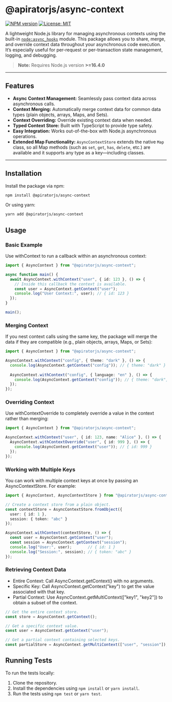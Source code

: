 # @apiratorjs/async-context

[![NPM version](https://img.shields.io/npm/v/@apiratorjs/async-context.svg)](https://www.npmjs.com/package/@apiratorjs/async-context)
[![License: MIT](https://img.shields.io/npm/l/@apiratorjs/async-context.svg)](https://github.com/apiratorjs/async-context/blob/main/LICENSE)

A lightweight Node.js library for managing asynchronous contexts using the built-in [`node:async_hooks`](https://nodejs.org/api/async_hooks.html) module. This package allows you to share, merge, and override context data throughout your asynchronous code execution. It’s especially useful for per-request or per-transaction state management, logging, and debugging.

> **Note:** Requires Node.js version **>=16.4.0**

---

## Features

- **Async Context Management:** Seamlessly pass context data across asynchronous calls.
- **Context Merging:** Automatically merge context data for common data types (plain objects, arrays, Maps, and Sets).
- **Context Overriding:** Override existing context data when needed.
- **Typed Context Store:** Built with TypeScript to provide type safety.
- **Easy Integration:** Works out-of-the-box with Node.js asynchronous operations.
- **Extended Map Functionality:** `AsyncContextStore` extends the native `Map` class, so all Map methods (such as `set`, `get`, `has`, `delete`, etc.) are available and it supports any type as a key—including classes.

---

## Installation

Install the package via npm:

```bash
npm install @apiratorjs/async-context
```

Or using yarn:

```bash
yarn add @apiratorjs/async-context
```

## Usage

### Basic Example
Use withContext to run a callback within an asynchronous context:

```typescript
import { AsyncContext } from "@apiratorjs/async-context";

async function main() {
  await AsyncContext.withContext("user", { id: 123 }, () => {
    // Inside this callback the context is available.
    const user = AsyncContext.getContext("user");
    console.log("User Context:", user); // { id: 123 }
  });
}

main();
```

### Merging Context
If you nest context calls using the same key, the package will merge the data if they are compatible (e.g., plain objects, arrays, Maps, or Sets):

```typescript
import { AsyncContext } from "@apiratorjs/async-context";

AsyncContext.withContext("config", { theme: "dark" }, () => {
  console.log(AsyncContext.getContext("config")); // { theme: "dark" }
  
  AsyncContext.withContext("config", { language: "en" }, () => {
    console.log(AsyncContext.getContext("config")); // { theme: "dark", language: "en" }
  });
});
```

### Overriding Context
Use withContextOverride to completely override a value in the context rather than merging:

```typescript
import { AsyncContext } from "@apiratorjs/async-context";

AsyncContext.withContext("user", { id: 123, name: "Alice" }, () => {
  AsyncContext.withContextOverride("user", { id: 999 }, () => {
    console.log(AsyncContext.getContext("user")); // { id: 999 }
  });
});
```

### Working with Multiple Keys
You can work with multiple context keys at once by passing an AsyncContextStore. For example:

```typescript
import { AsyncContext, AsyncContextStore } from "@apiratorjs/async-context";

// Create a context store from a plain object.
const contextStore = AsyncContextStore.fromObject({
  user: { id: 1 },
  session: { token: "abc" }
});

AsyncContext.withContext(contextStore, () => {
  const user = AsyncContext.getContext("user");
  const session = AsyncContext.getContext("session");
  console.log("User:", user);       // { id: 1 }
  console.log("Session:", session); // { token: "abc" }
});
```

### Retrieving Context Data
* Entire Context: Call AsyncContext.getContext() with no arguments.
* Specific Key: Call AsyncContext.getContext("key") to get the value associated with that key.
* Partial Context: Use AsyncContext.getMultiContext(["key1", "key2"]) to obtain a subset of the context.

```typescript
// Get the entire context store.
const store = AsyncContext.getContext();

// Get a specific context value.
const user = AsyncContext.getContext("user");

// Get a partial context containing selected keys.
const partialStore = AsyncContext.getMultiContext(["user", "session"]);
```

## Running Tests
To run the tests locally:
1. Clone the repository.
2. Install the dependencies using `npm install` or `yarn install`.
3. Run the tests using `npm test` or `yarn test`.
